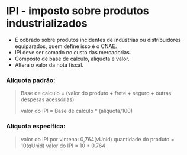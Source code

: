 # IPI - imposto sobre produtos industrializados

 - É cobrado sobre produtos incidentes de indústrias ou distribuidores equiparados, quem define isso é o CNAE.
 - IPI deve ser somado no custo das mercadorias.
 - Composto de base de calculo, alíquota e valor.
 - Altera o valor da nota fiscal.

### Alíquota padrão:
>Base de calculo = (valor do produto + frete + seguro + outras despesas acessórias)
>
>valor do IPI = Base de calculo * (alíquota/100)

### Alíquota específica:
>valor do IPI por vintena: 0,764(vUnid)
>quantidade do produto = 10(qUnid)
>valor do IPI = 10 * 0,764

